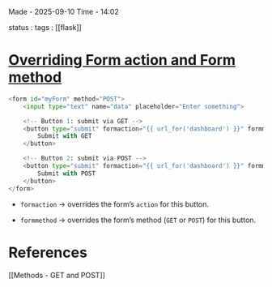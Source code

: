 
Made - 2025-09-10                     Time - 14:02

status :
tags : [[flask]]

# <u>Overriding Form action and Form method</u>

```python
<form id="myForm" method="POST">
    <input type="text" name="data" placeholder="Enter something">

    <!-- Button 1: submit via GET -->
    <button type="submit" formaction="{{ url_for('dashboard') }}" formmethod="GET">
        Submit with GET
    </button>

    <!-- Button 2: submit via POST -->
    <button type="submit" formaction="{{ url_for('dashboard') }}" formmethod="POST">
        Submit with POST
    </button>
</form>

```

- `formaction` → overrides the form’s `action` for this button.
    
- `formmethod` → overrides the form’s method (`GET` or `POST`) for this button.



# References

[[Methods - GET and POST]]